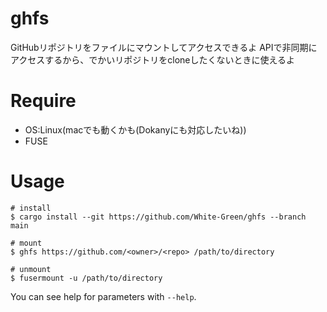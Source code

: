 # ghfs
GitHubリポジトリをファイルにマウントしてアクセスできるよ
APIで非同期にアクセスするから、でかいリポジトリをcloneしたくないときに使えるよ

# Require
- OS:Linux(macでも動くかも(Dokanyにも対応したいね))
- FUSE

# Usage
```
# install
$ cargo install --git https://github.com/White-Green/ghfs --branch main

# mount
$ ghfs https://github.com/<owner>/<repo> /path/to/directory

# unmount
$ fusermount -u /path/to/directory
```
You can see help for parameters with `--help`.